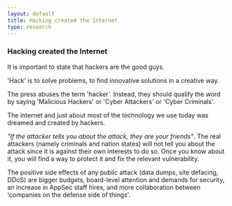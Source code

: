 ```yaml
---
layout: default
title: Hacking created the Internet
type: research
---
```


### Hacking created the Internet

It is important to state that hackers are the good guys.

'Hack' is to solve problems, to find innovative solutions in a creative way.

The press abuses the term 'hacker'. Instead, they should qualify the word by saying 'Malicious Hackers' or 'Cyber Attackers' or 'Cyber Criminals'.

The internet and just about most of the technology we use today was dreamed and created by hackers.

_"If the attacker tells you about the attack, they are your friends"_. The real attackers (namely criminals and nation states) will not tell you about the attack since it is against their own interests to do so. Once you know about it, you will find a way to protect it and fix the relevant vulnerability.

The positive side effects of any public attack (data dumps, site defacing, DDoS) are bigger budgets, board-level attention and demands for security, an increase in AppSec staff hires, and more collaboration between 'companies on the defense side of things'.
